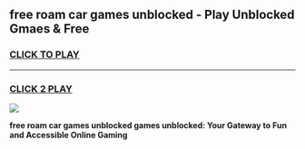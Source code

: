 
## free roam car games unblocked - Play Unblocked Gmaes & Free
<h3>
<a href="https://news.freeplayer.one?title=free_roam_car_games_unblocked&ref=23F">CLICK TO PLAY</a></h3>
<hr>

<h3>
<a href="https://news.freeplayer.one?title=free_roam_car_games_unblocked&ref=23F">CLICK 2 PLAY</a>
  
</h3>

<a href="https://news.freeplayer.one?title=free_roam_car_games_unblocked&ref=23F/"><img src="https://clearcache.store/games.png"></a>


**free roam car games unblocked games unblocked: Your Gateway to Fun and Accessible Online Gaming**
